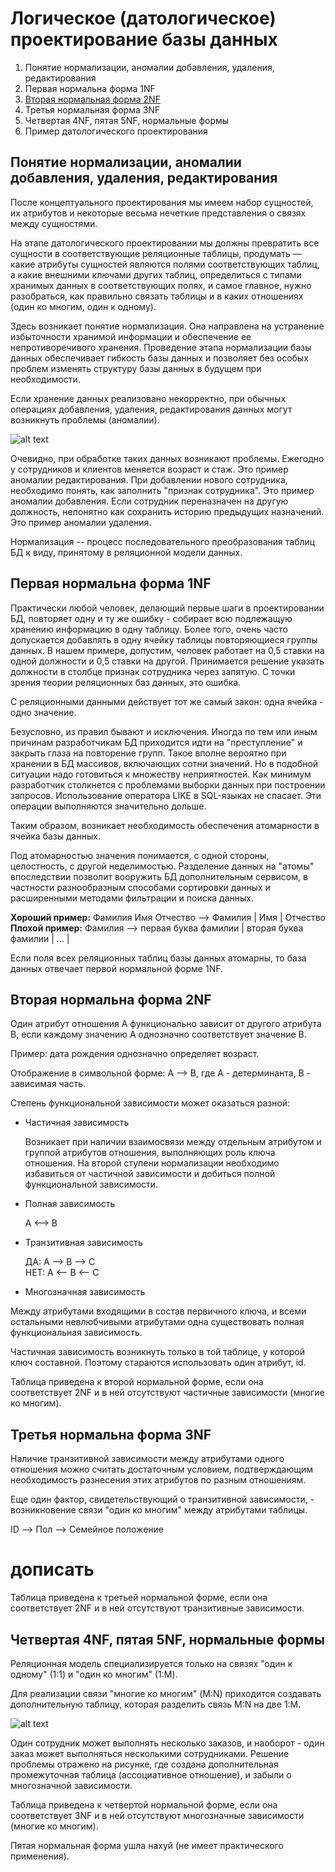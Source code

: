 <h1>Логическое (датологическое) проектирование базы данных </h1>
<ol>
	<li>Понятие нормализации, аномалии добавления, удаления, редактирования</a></li>
	<li>Первая нормальна форма 1NF</li>
	<li><a href="https://github.com/n0kse/kursach-23/edit/main/Lection.md#вторая-нормальна-форма-2nf">Вторая нормальная форма 2NF</a></li>
	<li>Третья нормальная форма 3NF</li>
	<li>Четвертая 4NF, пятая 5NF, нормальные формы</li>
	<li>Пример датологического проектирования</li>
</ol>
<h2>Понятие нормализации, аномалии добавления, удаления, редактирования</h2>

<p>После концептуального проектирования мы имеем набор сущностей, их атрибутов и некоторые весьма нечеткие представления о связях между сущностями.</p>
<p>На этапе датологического проектировании мы должны превратить все сущности в соответствующие реляционные таблицы, продумать — какие атрибуты сущностей являются полями соответствующих таблиц, а какие внешними ключами других таблиц, определиться с типами хранимых данных в соответствующих полях, и самое главное, нужно разобраться, как правильно связать таблицы и в каких отношениях (один ко многим, один к одному).</p>

<p>Здесь возникает понятие нормализация. Она направлена на устранение избыточности хранимой информации и обеспечение ее непротиворечивого хранения. Проведение этапа нормализации базы данных обеспечивает гибкость базы данных и позволяет без особых проблем изменять структуру базы данных в будущем при необходимости.</p>

<p>Если хранение данных реализовано некорректно, при обычных операциях добавления, удаления, редактирования данных могут возникнуть проблемы (аномалии).</p>

![alt text](https://sun9-73.userapi.com/impg/hTbEuW1lsRihwBv4pQDTapzYBQqCdyaZCQLUSQ/hGyXlU76ak4.jpg?size=1280x527&quality=96&sign=6a3334fc46f58f3900c85ae47d09ba5c&type=album)


Очевидно, при обработке таких данных возникают проблемы.
Ежегодно у сотрудников и клиентов меняется возраст и стаж. Это пример аномалии редактирования.
При добавлении нового сотрудника, необходимо понять, как заполнить "признак сотрудника". Это пример аномалии добавления.
Если сотрудник переназначен на другую должность, непонятно как сохранить историю предыдущих назначений. Это пример аномалии удаления.

Нормализация -- процесс последовательного преобразования таблиц БД к виду, принятому в реляционной модели данных.

<h2>Первая нормальна форма 1NF</h2>

Практически любой человек, делающий первые шаги в проектировании БД, повторяет одну и ту же ошибку - собирает всю подлежащую хранению информацию в одну таблицу. Более того, очень часто допускается добавлять в одну ячейку таблицы повторяющиеся группы данных. В нашем примере, допустим, человек работает на 0,5 ставки на одной должности и 0,5 ставки на другой. Принимается решение указать должности в столбце признак сотрудника через запятую. С точки зрения теории реляционных баз данных, это ошибка.

С реляционными данными действует тот же самый закон: одна ячейка - одно значение.

Безусловно, из правил бывают и исключения. Иногда по тем или иным причинам разработчикам БД приходится идти на "преступление" и закрыть глаза на повторение групп. Такое вполне вероятно при хранении в БД массивов, включающих сотни значений. Но в подобной ситуации надо готовиться к множеству неприятностей. Как минимум разработчик столкнется с проблемами выборки данных при построении запросов. 
Использование оператора LIKE в SQL-языках не спасает. Эти операции выполняются значительно дольше.

Таким образом, возникает необходимость обеспечения атомарности в ячейка базы данных. 

Под атомарностью значения  понимается, с одной стороны, целостность, с другой неделимостью. Разделение данных на "атомы" впоследствии позволит вооружить БД дополнительным сервисом, в частности разнообразным способами сортировки данных и расширенными методами фильтрации и поиска данных.

<b>Хороший пример:</b>
Фамилия Имя Отчество --> Фамилия | Имя | Отчество
<br> <b>Плохой пример:</b> Фамилия --> первая буква фамилии | вторая буква фамилии | … |

Если поля всех реляционных таблиц базы данных атомарны, то база данных отвечает первой нормальной форме 1NF.

<h2>Вторая нормальна форма 2NF</h2>

Один атрибут отношения А функционально зависит от другого атрибута В, если каждому значению А однозначно соответствует значение В.

Пример: дата рождения однозначно определяет возраст.

Отображение в символьной форме: A --> B, где А - детерминанта, В - зависимая часть.

Степень функциональной зависимости может оказаться разной:
<ul>
	<li>Частичная зависимость </li>
		<p>Возникает при наличии взаимосвязи между отдельным атрибутом и группой атрибутов отношения, выполняющих роль ключа отношения. На второй ступени нормализации необходимо избавиться от частичной зависимости и добиться полной функциональной зависимости.</p>
	<li>Полная зависимость</li>
		<p>A <--> B</p>
	<li>Транзитивная зависимость</li>
		<p>ДА: A --> B --> C <br>
		НЕТ: A <-- B <-- C</p>
	<li>Многозначная зависимость</li>
 </ul>
		
Между атрибутами входящими в состав первичного ключа, и всеми остальными невлюбчивыми атрибутами одна существовать полная функциональная зависимость.

Частичная зависимость возникнуть только в той таблице, у которой ключ составной. Поэтому стараются использовать один атрибут, id.

Таблица приведена к второй нормальной форме, если она соответствует 2NF и в ней отсутствуют частичные зависимости (многие ко многим). 

<h2>Третья нормальна форма 3NF</h2>

Наличие транзитивной зависимости между атрибутами одного отношения можно считать достаточным условием, подтверждающим необходимость разнесения этих атрибутов по разным отношениям.

Еще один фактор, свидетельствующий о транзитивной зависимости, - возникновение связи "один ко многим" между атрибутами таблицы.

ID --> Пол  --> Семейное положение

# дописать
Таблица приведена к третьей нормальной форме, если она соответствует 2NF и в ней отсутствуют транзитивные зависимости. 

<h2>Четвертая 4NF, пятая 5NF, нормальные формы</h2>

Реляционная модель специализируется только на связях "один к одному" (1:1) и "один ко многим" (1:M).

Для реализации связи "многие ко многим" (M:N) приходится создавать дополнительную таблицу, которая разделить связь M:N на две 1:М.

![alt text](https://sun9-78.userapi.com/impg/p5ft4MYOfj2aDOCtkPCIxpa28_orU_u6L4KXfA/Lo9kf2UKqP8.jpg?size=1280x291&quality=96&sign=b1542728f4d31761479f0920b6dd8538&type=album)



Один сотрудник может выполнять несколько заказов, и наоборот - один заказ может выполняться несколькими сотрудниками. Решение проблемы отражено на рисунке, где создана дополнительная промежуточная таблица (ассоциативное отношение), и забыли о многозначной зависимости.

Таблица приведена к четвертой нормальной форме, если она соответствует 3NF и в ней отсутствуют многозначные зависимости (многие ко многим).

Пятая нормальная форма ушла нахуй (не имеет практического применения).






